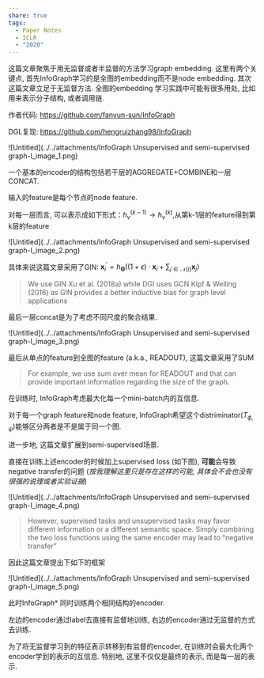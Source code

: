 ```yaml
---
share: true
tags:
  - Paper Notes
  - ICLR
  - "2020"
---
```



这篇文章聚焦于用无监督或者半监督的方法学习graph embedding. 这里有两个关键点, 首先InfoGraph学习的是全图的embedding而不是node embedding. 其次这篇文章立足于无监督方法. 全图的embedding 学习实践中可能有很多用处, 比如用来表示分子结构, 或者调用链. 

作者代码: https://github.com/fanyun-sun/InfoGraph

DGL复现: https://github.com/hengruizhang98/InfoGraph

![Untitled](../../attachments/InfoGraph Unsupervised and semi-supervised graph-l_image_1.png)

一个基本的encoder的结构包括若干层的AGGREGATE+COMBINE和一层CONCAT.

输入的feature是每个节点的node feature.

对每一层而言, 可以表示成如下形式：$h_v^{(k-1)}\to h_v^{(k)}$,从第k-1层的feature得到第k层的feature

![Untitled](../../attachments/InfoGraph Unsupervised and semi-supervised graph-l_image_2.png)

具体来说这篇文章采用了GIN: $\mathbf{x}^{\prime}_i = h_{\mathbf{\Theta}} \left( (1 + \epsilon) \cdot\mathbf{x}_i + \sum_{j \in \mathcal{N}(i)} \mathbf{x}_j \right)$

> We use GIN Xu et al. (2018a) while DGI uses GCN Kipf & Welling (2016) as GIN provides a better inductive bias for graph level applications
> 

最后一层concat是为了考虑不同尺度的聚合结果.

![Untitled](../../attachments/InfoGraph Unsupervised and semi-supervised graph-l_image_3.png)

最后从单点的feature到全图的feature (a.k.a., READOUT), 这篇文章采用了SUM

> For example, we use sum over mean for READOUT and that can provide important information regarding the size of the graph.
> 

在训练时, InfoGraph考虑最大化每一个mini-batch内的互信息.

对于每一个graph feature和node feature, InfoGraph希望这个distriminator($T_{\phi, \psi}$)能够区分两者是不是属于同一个图.

进一步地, 这篇文章扩展到semi-supervised场景.

直接在训练上述encoder的时候加上supervised loss (如下图), **可能**会导致negative transfer的问题 (*按我理解这里只是存在这样的可能, 具体会不会也没有很强的说理或者实验证据*)

![Untitled](../../attachments/InfoGraph Unsupervised and semi-supervised graph-l_image_4.png)

> However, supervised tasks and unsupervised tasks may favor different information or a different semantic space. Simply combining the two loss functions using the same encoder may lead to “negative transfer”
> 

因此这篇文章提出下如下的框架

![Untitled](../../attachments/InfoGraph Unsupervised and semi-supervised graph-l_image_5.png)

此时InfoGraph* 同时训练两个相同结构的encoder.

左边的encoder通过label去直接有监督地训练, 右边的encoder通过无监督的方式去训练.

为了将无监督学习到的特征表示转移到有监督的encoder, 在训练时会最大化两个encoder学到的表示的互信息. 特别地, 这里不仅仅是最终的表示, 而是每一层的表示.